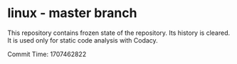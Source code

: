 # linux - master branch

This repository contains frozen state of the repository.
Its history is cleared. It is used only for static code
analysis with Codacy.

Commit Time: 1707462822
